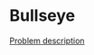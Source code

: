 Bullseye
========

[Problem description](https://code.google.com/codejam/contest/2418487/dashboard#s=p0)
